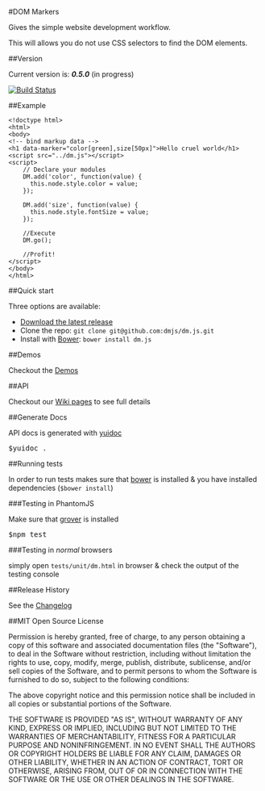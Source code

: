 #DOM Markers

Gives the simple website development workflow.

This will allows you do not use CSS selectors to find the DOM elements.

##Version

Current version is: __*0.5.0*__ (in progress)

[![Build Status](https://secure.travis-ci.org/dmjs/dm.js.png?branch=master)](http://travis-ci.org/dmjs/dm.js)

##Example

    <!doctype html>
    <html>
    <body>
    <!-- bind markup data -->
    <h1 data-marker="color[green],size[50px]">Hello cruel world</h1>
    <script src="../dm.js"></script>
    <script>
        // Declare your modules
        DM.add('color', function(value) {
          this.node.style.color = value;
        });

        DM.add('size', function(value) {
          this.node.style.fontSize = value;
        });

        //Execute
        DM.go();

        //Profit!
    </script>
    </body>
    </html>


##Quick start

Three options are available:

* [Download the latest release][release]
* Clone the repo: `git clone git@github.com:dmjs/dm.js.git`
* Install with [Bower][bower]: `bower install dm.js`

##Demos

Checkout the [Demos][demos]

##API

Checkout our [Wiki pages][wiki] to see full details

##Generate Docs

API docs is generated with [yuidoc][github-yuidoc]

<pre>
$yuidoc .
</pre>


##Running tests

In order to run tests makes sure that [bower][bower] is installed & you have installed dependencies (`$bower install`)

###Testing in PhantomJS

Make sure that [grover][github-grover] is installed

<pre>
$npm test
</pre>

###Testing in *normal* browsers

simply open `tests/unit/dm.html` in browser & check the output of the testing console

##Release History

See the [Changelog][changelog]

##MIT Open Source License

Permission is hereby granted, free of charge, to any person obtaining a copy of this software and associated documentation files (the "Software"), to deal in the Software without restriction, including without limitation the rights to use, copy, modify, merge, publish, distribute, sublicense, and/or sell copies of the Software, and to permit persons to whom the Software is furnished to do so, subject to the following conditions:

The above copyright notice and this permission notice shall be included in all copies or substantial portions of the Software.

THE SOFTWARE IS PROVIDED "AS IS", WITHOUT WARRANTY OF ANY KIND, EXPRESS OR IMPLIED, INCLUDING BUT NOT LIMITED TO THE WARRANTIES OF MERCHANTABILITY, FITNESS FOR A PARTICULAR PURPOSE AND NONINFRINGEMENT. IN NO EVENT SHALL THE AUTHORS OR COPYRIGHT HOLDERS BE LIABLE FOR ANY CLAIM, DAMAGES OR OTHER LIABILITY, WHETHER IN AN ACTION OF CONTRACT, TORT OR OTHERWISE, ARISING FROM, OUT OF OR IN CONNECTION WITH THE SOFTWARE OR THE USE OR OTHER DEALINGS IN THE SOFTWARE.

[demos]:http://dmjs.github.io/dm.js/demo/
[changelog]:https://github.com/dmjs/dm.js/wiki/Changelog
[release]:https://github.com/dmjs/dm.js/zipball/master
[bower]:http://bower.io/
[github-grover]:https://github.com/yui/grover
[github-yuidoc]:https://github.com/yui/yuidoc
[wiki]:https://github.com/dmjs/dm.js/wiki

